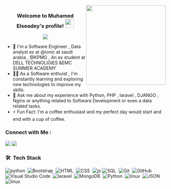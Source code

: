 
<img width="250" align="right" src="https://media.tenor.com/_FeTJs4L9QUAAAAC/im-a-developer-craig-dennis-freecodecamp.gif">

<h3 align="center">
  Welcome to Muhamed Elseadey's profile!
  <img src="https://media.giphy.com/media/hvRJCLFzcasrR4ia7z/giphy.gif" width="28">
</h3>

<!-- Typing SVG by DenverCoder1 - https://github.com/DenverCoder1/readme-typing-svg -->
<p align="center">
  <a href="https://github.com/DenverCoder1/readme-typing-svg"><img src="https://readme-typing-svg.herokuapp.com/?lines=Full-stack%20web%20developer;Live%20To%20Learn&font=Fira%20Code&center=true&width=440&height=45&color=f75c7e&vCenter=true&size=22"></a>
</p> 

- 🏢 I'm a Software Engineer , Data analyst ex at @ionic at saudi arabia , @KPMG , An ex student at DELL TECHNOLIGIES &EMC SUMMER ACADEMY
- 👨‍💻 As a Software enthuist , I'm constantly learning and exploring new technologies to improve my skills.
- 💬 Ask me about my experience with Python, PHP , laravel , DJANGO , Nginx or anything related to Software Development or even a data related tasks.
- ⚡ Fun Fact: I'm a coffee enthusiast and my perfect day would start and end with a cup of coffee.


### Connect with Me :

<a href="https://linkedin.com/in/mohamed-khaled-َ-715bb7241" target="_blank"><img src="https://img.shields.io/badge/-Muhammed%20Elseadey-0077B5?style=for-the-badge&logo=Linkedin&logoColor=white"/></a>
<a href="https://twitter.com/3moSa3_Sa3" target="_blank"><img src="https://img.shields.io/badge/-Muhammed%20Elseadey-0077B5?style=for-the-badge&logo=Twitter&logoColor=white"/></a>
### 🛠 &nbsp;Tech Stack
![python](https://img.shields.io/badge/-python-05122A?style=flat&logo=python)&nbsp;
![Bootstrap](https://img.shields.io/badge/-Bootstrap-05122A?style=flat&logo=bootstrap&logoColor=563D7C)&nbsp;
![HTML](https://img.shields.io/badge/-HTML-05122A?style=flat&logo=HTML5)&nbsp;
![CSS](https://img.shields.io/badge/-CSS-05122A?style=flat&logo=CSS3&logoColor=1572B6)&nbsp;
![js](https://img.shields.io/badge/-javascript-05122A?style=flat&logo=javascript)
![SQL](https://img.shields.io/badge/-MYSQL-05122A?style=flat&logo=MYSQL&logoColor=339933)&nbsp;
![Git](https://img.shields.io/badge/-Git-05122A?style=flat&logo=git)&nbsp;
![GitHub](https://img.shields.io/badge/-GitHub-05122A?style=flat&logo=github)&nbsp;
![Visual Studio Code](https://img.shields.io/badge/-Visual%20Studio%20Code-05122A?style=flat&logo=visual-studio-code&logoColor=007ACC)&nbsp;
![laravel](https://img.shields.io/badge/-LARAVEL-05122A?style=flat&logo=laravel)&nbsp;
![MongoDB](https://img.shields.io/badge/-MongoDB-05122A?style=flat&logo=MongoDB)&nbsp;
![Python](https://img.shields.io/badge/-numpy%20-05122A?style=flat&logo=numpy)&nbsp;
![linux](https://img.shields.io/badge/-linux-05122A?style=flat&logo=linux)&nbsp;
![JSON](https://img.shields.io/badge/-JSON-05122A?style=flat&logo=JSON)&nbsp;
![linux](https://img.shields.io/badge/-Futter-05122A?style=flat&logo=flutter)&nbsp;


